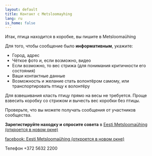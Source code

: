 ```yaml
---
layout: default
title: Контакт с Metsloomayhing 
lang: ru
is_home: false
---
```


Итак, птица находится в коробке, вы пишите в Metsloomaühing 

Для того, чтобы сообщение было <b>информативным</b>, укажите: 
- Город, адрес
- Чёткое фото и, если возможно, видео
- Если возможно, то вес стрижа (для понимания критичности его состояния)
- Ваши контактные данные
- Возможность и желание стать волонтёром самому, или транспортировать птицу к волонтёру
  
Для взвешивания класть птицу прямо на весы не требуется.
Проще взвесить коробку со стрижом и вычесть вес коробки без птицы.

Проверьте, что вы можете получать сообщения от участников сообщества.

**Зарегистируйте находку и спросите совета** в <a href="https://www.metsloom.ee/kontaktid/" target="_blank" rel="noopener noreferrer">Eesti Metsloomaühing (откроется в новом окне)</a>

<a href="https://www.facebook.com/EestiMetsloomayhing/" target="_blank" rel="noopener noreferrer">facebook: Eesti Metsloomaühing (откроется в новом окне)</a> 

Телефон +372 5632 2200
